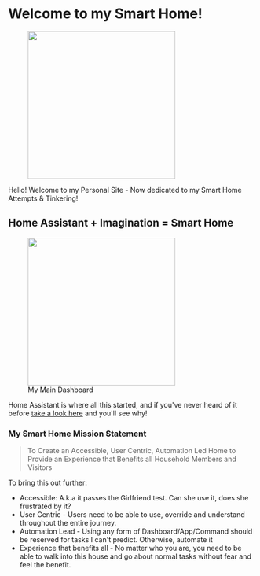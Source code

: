 # Welcome to my Smart Home!


<!-- ![Me!](./assets/images/me.png){: align=middle} -->
<figure>
  <img src="./assets/images/me.png" width="300" />
</figure>


Hello! Welcome to my Personal Site - Now dedicated to my Smart Home Attempts & Tinkering!

## Home Assistant + Imagination = Smart Home

<!--![My Main Dash](./assets/images/main-dash.png)-->
<figure>
  <img src="./assets/images/main-dash.pn" width="300" />
  <figcaption>My Main Dashboard</figcaption>
</figure>

Home Assistant is where all this started, and if you've never heard of it before [take a look here](https://www.home-assistant.io/) and you'll see why!

###  My Smart Home Mission Statement

> To Create an Accessible, User Centric, Automation Led Home to Provide an Experience that Benefits all Household Members and Visitors

To bring this out further:

- Accessible: A.k.a it passes the Girlfriend test. Can she use it, does she frustrated by it?
- User Centric - Users need to be able to use, override and understand throughout the entire journey.
- Automation Lead - Using any form of Dashboard/App/Command should be reserved for tasks I can't predict. Otherwise, automate it
- Experience that benefits all - No matter who you are, you need to be able to walk into this house and go about normal tasks without fear and feel the benefit.